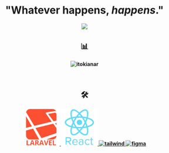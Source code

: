 <h1 align="center"> "Whatever happens, <strong> <em>happens</em><strong>."</h1>

<div id="header" align="center">
  <img src="https://media.giphy.com/media/J3MPB75dHsHQ1ZSFnK/giphy.gif" width="100"/>
</div>

<h2 align="center"> 📊 </h3>
<p align="center"><img align="center" src="https://github-readme-streak-stats.herokuapp.com/?user=itokianar&" alt="itokianar" /></p>

<p align="center"> </p>

<br>
<h2 align="center"> 🛠 </h3>
<p align="center">
  <a href="https://laravel.com/" target="_blank" rel="noreferrer"> <img src="https://raw.githubusercontent.com/devicons/devicon/master/icons/laravel/laravel-plain-wordmark.svg" alt="laravel" width="100" height="100"/> </a>
  <a href="https://reactjs.org/" target="_blank" rel="noreferrer"> <img src="https://raw.githubusercontent.com/devicons/devicon/master/icons/react/react-original-wordmark.svg" alt="react" width="100" height="100"/> </a> 
  <a href="https://tailwindcss.com/" target="_blank" rel="noreferrer"> <img src="https://www.vectorlogo.zone/logos/tailwindcss/tailwindcss-icon.svg" alt="tailwind" width="100" height="100"/> </a>
  <a href="https://www.figma.com/" target="_blank" rel="noreferrer"> <img src="https://www.vectorlogo.zone/logos/figma/figma-icon.svg" alt="figma" width="100" height="100"/> </a>
</p>





